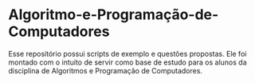 # Algoritmo-e-Programação-de-Computadores
Esse repositório possui scripts de exemplo e questões propostas. Ele foi montado com o intuito de servir como base de estudo para os alunos da disciplina de Algoritmos e Programação de Computadores.
